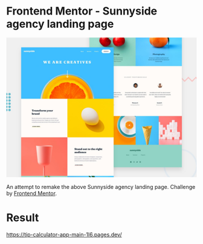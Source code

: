 # Frontend Mentor - Sunnyside agency landing page

![Design preview for the Sunnyside agency landing page coding challenge](./design/desktop-preview.jpg)

An attempt to remake the above Sunnyside agency landing page. Challenge by [Frontend Mentor](https://www.frontendmentor.io/).

# Result

https://tip-calculator-app-main-1l6.pages.dev/